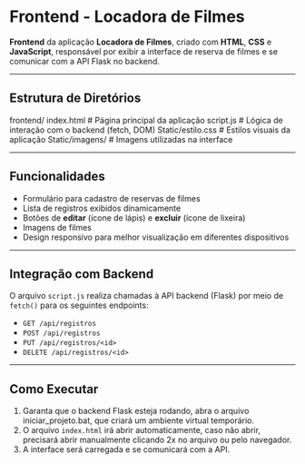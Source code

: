 # Frontend - Locadora de Filmes

**Frontend** da aplicação **Locadora de Filmes**, criado com **HTML**, **CSS** e **JavaScript**, responsável por exibir a interface de reserva de filmes e se comunicar com a API Flask no backend.

---

## Estrutura de Diretórios

frontend/
index.html                    # Página principal da aplicação
script.js                     # Lógica de interação com o backend (fetch, DOM)
Static/estilo.css             # Estilos visuais da aplicação
Static/imagens/               # Imagens utilizadas na interface

---

## Funcionalidades

- Formulário para cadastro de reservas de filmes
- Lista de registros exibidos dinamicamente
- Botões de **editar** (ícone de lápis) e **excluir** (ícone de lixeira)
- Imagens de filmes
- Design responsivo para melhor visualização em diferentes dispositivos

---

## Integração com Backend

O arquivo `script.js` realiza chamadas à API backend (Flask) por meio de `fetch()` para os seguintes endpoints:

- `GET /api/registros`
- `POST /api/registros`
- `PUT /api/registros/<id>`
- `DELETE /api/registros/<id>`

---

## Como Executar

1. Garanta que o backend Flask esteja rodando, abra o arquivo iniciar_projeto.bat, que criará um ambiente virtual temporário.
2. O arquivo `index.html` irá abrir automaticamente, caso não abrir, precisará abrir manualmente clicando 2x no arquivo ou pelo navegador.
3. A interface será carregada e se comunicará com a API.
